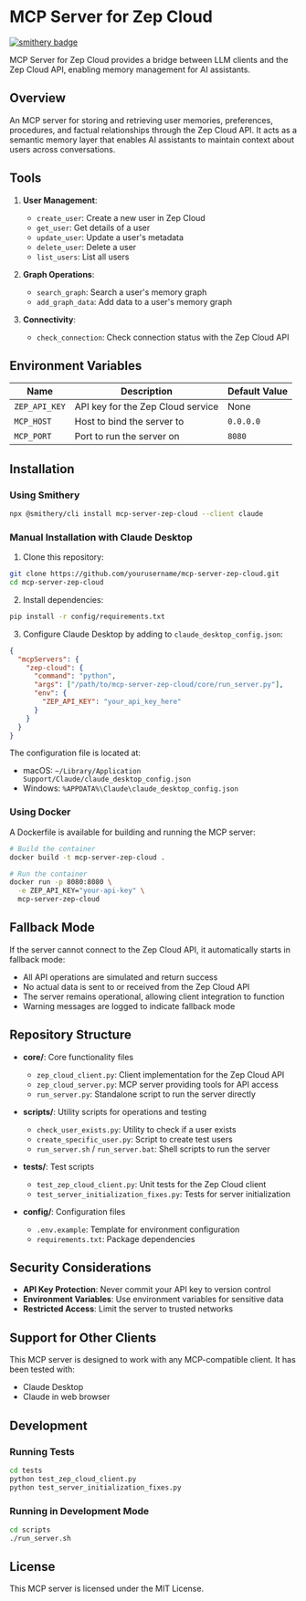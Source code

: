 # MCP Server for Zep Cloud

[![smithery badge](https://smithery.ai/badge/mcp-server-zep-cloud)](https://smithery.ai/protocol/mcp-server-zep-cloud)

MCP Server for Zep Cloud provides a bridge between LLM clients and the Zep Cloud API, enabling memory management for AI assistants.

## Overview

An MCP server for storing and retrieving user memories, preferences, procedures, and factual relationships through the Zep Cloud API. It acts as a semantic memory layer that enables AI assistants to maintain context about users across conversations.

## Tools

1. **User Management**:
   - `create_user`: Create a new user in Zep Cloud
   - `get_user`: Get details of a user
   - `update_user`: Update a user's metadata
   - `delete_user`: Delete a user
   - `list_users`: List all users

2. **Graph Operations**:
   - `search_graph`: Search a user's memory graph
   - `add_graph_data`: Add data to a user's memory graph

3. **Connectivity**:
   - `check_connection`: Check connection status with the Zep Cloud API

## Environment Variables

| Name | Description | Default Value |
|------|-------------|---------------|
| `ZEP_API_KEY` | API key for the Zep Cloud service | None |
| `MCP_HOST` | Host to bind the server to | `0.0.0.0` |
| `MCP_PORT` | Port to run the server on | `8080` |

## Installation

### Using Smithery

```bash
npx @smithery/cli install mcp-server-zep-cloud --client claude
```

### Manual Installation with Claude Desktop

1. Clone this repository:
```bash
git clone https://github.com/yourusername/mcp-server-zep-cloud.git
cd mcp-server-zep-cloud
```

2. Install dependencies:
```bash
pip install -r config/requirements.txt
```

3. Configure Claude Desktop by adding to `claude_desktop_config.json`:
```json
{
  "mcpServers": {
    "zep-cloud": {
      "command": "python",
      "args": ["/path/to/mcp-server-zep-cloud/core/run_server.py"],
      "env": {
        "ZEP_API_KEY": "your_api_key_here"
      }
    }
  }
}
```

The configuration file is located at:
- macOS: `~/Library/Application Support/Claude/claude_desktop_config.json`
- Windows: `%APPDATA%\Claude\claude_desktop_config.json`

### Using Docker

A Dockerfile is available for building and running the MCP server:

```bash
# Build the container
docker build -t mcp-server-zep-cloud .

# Run the container
docker run -p 8080:8080 \
  -e ZEP_API_KEY="your-api-key" \
  mcp-server-zep-cloud
```

## Fallback Mode

If the server cannot connect to the Zep Cloud API, it automatically starts in fallback mode:

- All API operations are simulated and return success
- No actual data is sent to or received from the Zep Cloud API
- The server remains operational, allowing client integration to function
- Warning messages are logged to indicate fallback mode

## Repository Structure

- **core/**: Core functionality files
  - `zep_cloud_client.py`: Client implementation for the Zep Cloud API
  - `zep_cloud_server.py`: MCP server providing tools for API access
  - `run_server.py`: Standalone script to run the server directly

- **scripts/**: Utility scripts for operations and testing
  - `check_user_exists.py`: Utility to check if a user exists
  - `create_specific_user.py`: Script to create test users
  - `run_server.sh` / `run_server.bat`: Shell scripts to run the server

- **tests/**: Test scripts
  - `test_zep_cloud_client.py`: Unit tests for the Zep Cloud client
  - `test_server_initialization_fixes.py`: Tests for server initialization

- **config/**: Configuration files
  - `.env.example`: Template for environment configuration
  - `requirements.txt`: Package dependencies

## Security Considerations

- **API Key Protection**: Never commit your API key to version control
- **Environment Variables**: Use environment variables for sensitive data
- **Restricted Access**: Limit the server to trusted networks

## Support for Other Clients

This MCP server is designed to work with any MCP-compatible client. It has been tested with:

- Claude Desktop
- Claude in web browser

## Development

### Running Tests

```bash
cd tests
python test_zep_cloud_client.py
python test_server_initialization_fixes.py
```

### Running in Development Mode

```bash
cd scripts
./run_server.sh
```

## License

This MCP server is licensed under the MIT License.